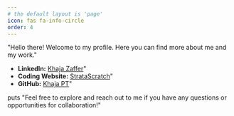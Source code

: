 ```yaml
---
# the default layout is 'page'
icon: fas fa-info-circle
order: 4
---
```


"Hello there! Welcome to my profile. Here you can find more about me and my work."

- **LinkedIn:** [Khaja Zaffer](https://www.linkedin.com/in/khaja-zaffer-pt/)"
- **Coding Website:** [StrataScratch](https://platform.stratascratch.com/user/Khaja1Zaffer)"
- **GitHub:** [Khaja PT](https://khaja-pt.github.io/)"

puts "Feel free to explore and reach out to me if you have any questions or opportunities for collaboration!"
